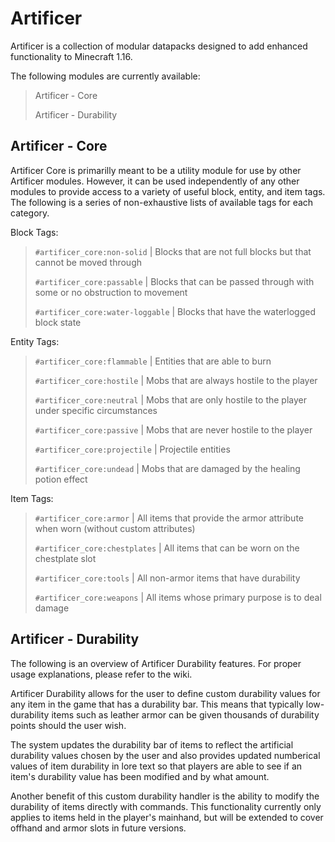 # Artificer
Artificer is a collection of modular datapacks designed to add enhanced functionality to Minecraft 1.16.

The following modules are currently available:
> Artificer - Core
> 
> Artificer - Durability

## Artificer - Core
Artificer Core is primarilly meant to be a utility module for use by other Artificer modules. However, it can be used independently of any other modules to provide access to a variety of useful block, entity, and item tags. The following is a series of non-exhaustive lists of available tags for each category.

Block Tags:
> `#artificer_core:non-solid` | Blocks that are not full blocks but that cannot be moved through
> 
> `#artificer_core:passable` | Blocks that can be passed through with some or no obstruction to movement
> 
> `#artificer_core:water-loggable` | Blocks that have the waterlogged block state

Entity Tags:
> `#artificer_core:flammable` | Entities that are able to burn
> 
> `#artificer_core:hostile` | Mobs that are always hostile to the player
> 
> `#artificer_core:neutral` | Mobs that are only hostile to the player under specific circumstances
> 
> `#artificer_core:passive` | Mobs that are never hostile to the player
> 
> `#artificer_core:projectile` | Projectile entities
> 
> `#artificer_core:undead` | Mobs that are damaged by the healing potion effect

Item Tags:
> `#artificer_core:armor` | All items that provide the armor attribute when worn (without custom attributes)
> 
> `#artificer_core:chestplates` | All items that can be worn on the chestplate slot
> 
> `#artificer_core:tools` | All non-armor items that have durability
> 
> `#artificer_core:weapons` | All items whose primary purpose is to deal damage

## Artificer - Durability
The following is an overview of Artificer Durability features. For proper usage explanations, please refer to the wiki.

Artificer Durability allows for the user to define custom durability values for any item in the game that has a durability bar. This means that typically low-durability items such as leather armor can be given thousands of durability points should the user wish.

The system updates the durability bar of items to reflect the artificial durability values chosen by the user and also provides updated numberical values of item durability in lore text so that players are able to see if an item's durability value has been modified and by what amount.

Another benefit of this custom durability handler is the ability to modify the durability of items directly with commands. This functionality currently only applies to items held in the player's mainhand, but will be extended to cover offhand and armor slots in future versions.
